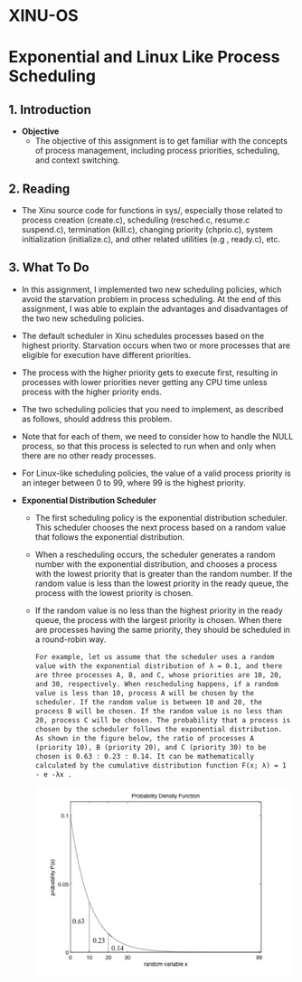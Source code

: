 # XINU-OS

# Exponential and Linux Like Process Scheduling

## 1. Introduction

 - **Objective**
   - The objective of this assignment is to get familiar with the concepts of process management, including process priorities, scheduling, and context switching.

## 2. **Reading**
   - The Xinu source code for functions in sys/, especially those related to process creation (create.c), scheduling (resched.c, resume.c suspend.c), termination (kill.c), changing priority (chprio.c), system initialization (initialize.c), and other related utilities (e.g , ready.c), etc.

## 3. **What To Do**
   - In this assignment, I implemented two new scheduling policies, which avoid the starvation problem in process scheduling. At the end of this assignment, I was able to explain the advantages and disadvantages of the two new scheduling policies.
   - The default scheduler in Xinu schedules processes based on the highest priority. Starvation occurs when two or more processes that are eligible for execution have different priorities.
   - The process with the higher priority gets to execute first, resulting in processes with lower priorities never getting any CPU time unless process with the higher priority ends.
   - The two scheduling policies that you need to implement, as described as follows, should address this problem.
   - Note that for each of them, we need to consider how to handle the NULL process, so that this process is selected to run when and only when there are no other ready processes.
   - For Linux-like scheduling policies, the value of a valid process priority is an integer between 0 to 99, where 99 is the highest priority.

   - **Exponential Distribution Scheduler**
     - The first scheduling policy is the exponential distribution scheduler. This scheduler chooses the next process based on a random value that follows the exponential distribution.
     - When a rescheduling occurs, the scheduler generates a random number with the exponential distribution, and chooses a process with the lowest priority that is greater than the random number. If the random value is less than the lowest priority in the ready queue, the process with the lowest priority is chosen.
     - If the random value is no less than the highest priority in the ready queue, the process with the largest priority is chosen. When there are processes having the same priority, they should be scheduled in a round-robin way.

        ```
        For example, let us assume that the scheduler uses a random value with the exponential distribution of λ = 0.1, and there are three processes A, B, and C, whose priorities are 10, 20, and 30, respectively. When rescheduling happens, if a random value is less than 10, process A will be chosen by the scheduler. If the random value is between 10 and 20, the process B will be chosen. If the random value is no less than 20, process C will be chosen. The probability that a process is chosen by the scheduler follows the exponential distribution. As shown in the figure below, the ratio of processes A (priority 10), B (priority 20), and C (priority 30) to be chosen is 0.63 : 0.23 : 0.14. It can be mathematically calculated by the cumulative distribution function F(x; λ) = 1 - e -λx .
        ```
    
        ![exponential](./images/expo_schedule.png)